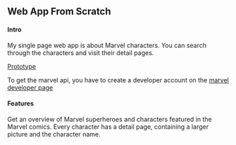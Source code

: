 ## Web App From Scratch

#### Intro

My single page web app is about Marvel characters. You can search through the characters and visit their detail pages.

[Prototype](robinfrugte97.github.io/wafs/app/)

To get the marvel api, you have to create a developer account on the [marvel developer page](https://developer.marvel.com/)


#### Features

Get an overview of Marvel superheroes and characters featured in the Marvel comics.
Every character has a detail page, containing a larger picture and the character name.